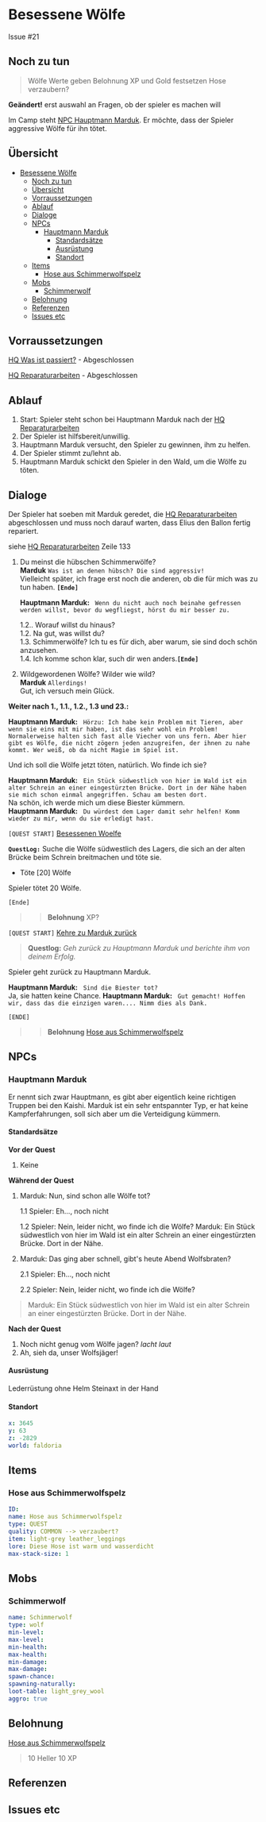 # Besessene Wölfe

Issue #21

## Noch zu tun

> Wölfe Werte geben
> Belohnung XP und Gold festsetzen
> Hose verzaubern?

**Geändert!**  erst auswahl an Fragen, ob der spieler es machen will 

Im Camp steht [NPC Hauptmann Marduk](#hauptmann-marduk). Er möchte, dass der Spieler aggressive Wölfe für ihn tötet. 

## Übersicht

- [Besessene Wölfe](#besessene-w%C3%B6lfe)
  - [Noch zu tun](#noch-zu-tun)
  - [Übersicht](#%C3%BCbersicht)
  - [Vorraussetzungen](#vorraussetzungen)
  - [Ablauf](#ablauf)
  - [Dialoge](#dialoge)
  - [NPCs](#npcs)
    - [Hauptmann Marduk](#hauptmann-marduk)
      - [Standardsätze](#standards%C3%A4tze)
      - [Ausrüstung](#ausr%C3%BCstung)
      - [Standort](#standort)
  - [Items](#items)
    - [Hose aus Schimmerwolfspelz](#hose-aus-schimmerwolfspelz)
  - [Mobs](#mobs)
    - [Schimmerwolf](#schimmerwolf)
  - [Belohnung](#belohnung)
  - [Referenzen](#referenzen)
  - [Issues etc](#issues-etc)



## Vorraussetzungen

[HQ Was ist passiert?](../1-was-ist-passiert/README.md) - Abgeschlossen

[HQ Reparaturarbeiten](../2-reparaturarbeiten/README.md) - Abgeschlossen


## Ablauf

1. Start: Spieler steht schon bei Hauptmann Marduk nach der [HQ Reparaturarbeiten](../2-reparaturarbeiten/README.md)
2. Der Spieler ist hilfsbereit/unwillig.
3. Hauptmann Marduk versucht, den Spieler zu gewinnen, ihm zu helfen.
4. Der Spieler stimmt zu/lehnt ab. 
5. Hauptmann Marduk schickt den Spieler in den Wald, um die Wölfe zu töten. 


## Dialoge


Der Spieler hat soeben mit Marduk geredet, die [HQ Reparaturarbeiten](../2-reparaturarbeiten/README.md) abgeschlossen und muss noch darauf warten, dass Elius den Ballon fertig repariert. 

siehe [HQ Reparaturarbeiten](../2-reparaturarbeiten/README.md)   Zeile 133



1. Du meinst die hübschen Schimmerwölfe?    
   **Marduk** `Was ist an denen hübsch? Die sind aggressiv!`  
   Vielleicht später, ich frage erst noch die anderen, ob die für mich was zu tun haben.   **`[Ende]`**

   **Hauptmann Marduk:** ` Wenn du nicht auch noch beinahe gefressen werden willst, bevor du wegfliegst, hörst du mir besser zu.`

    1.2.. Worauf willst du hinaus?  
    1.2. Na gut, was willst du?  
    1.3. Schimmerwölfe? Ich tu es für dich, aber warum, sie sind doch schön anzusehen.   
    1.4. Ich komme schon klar, such dir wen anders.**`[Ende]`**


2. Wildgewordenen Wölfe? Wilder wie wild?   
**Marduk** `Allerdings!`   
Gut, ich versuch mein Glück. 


**Weiter nach 1., 1.1., 1.2., 1.3 und 23.:**


**Hauptmann Marduk:** ` Hörzu: Ich habe kein Problem mit Tieren, aber wenn sie eins mit mir haben, ist das sehr wohl ein Problem! Normalerweise halten sich fast alle Viecher von uns fern. Aber hier gibt es Wölfe, die nicht zögern jeden anzugreifen, der ihnen zu nahe kommt. Wer weiß, ob da nicht Magie im Spiel ist.`  

Und ich soll die Wölfe jetzt töten, natürlich. Wo finde ich sie?   

**Hauptmann Marduk:** ` Ein Stück südwestlich von hier im Wald ist ein alter Schrein an einer eingestürzten Brücke. Dort in der Nähe haben sie mich schon einmal angegriffen. Schau am besten dort.`    
Na schön, ich werde mich um diese Biester kümmern.   
**Hauptmann Marduk:** ` Du würdest dem Lager damit sehr helfen! Komm wieder zu mir, wenn du sie erledigt hast.`


`[QUEST START]` [Besessenen Woelfe](#besessene-woelfe)

**`QuestLog:`** Suche die Wölfe südwestlich des Lagers, die sich an der alten Brücke beim Schrein breitmachen und töte sie.
- Töte [20] Wölfe

Spieler tötet 20 Wölfe.

`[Ende]`

>> **Belohnung**   XP?

`[QUEST START]` [Kehre zu Marduk zurück](#kehre-zu-marduk-zurueck)


> **Questlog:** *Geh zurück zu Hauptmann Marduk und berichte ihm von deinem Erfolg.*


Spieler geht zurück zu Hauptmann Marduk.



**Hauptmann Marduk:** ` Sind die Biester tot?`  
Ja, sie hatten keine Chance.
**Hauptmann Marduk:** ` Gut gemacht! Hoffen wir, dass das die einzigen waren.... Nimm dies als Dank.` 


`[ENDE]`

>> **Belohnung** [Hose aus Schimmerwolfspelz](#hose-aus-schimmerwolfspelz)

## NPCs

### Hauptmann Marduk

Er nennt sich zwar Hauptmann, es gibt aber eigentlich keine richtigen Truppen bei den Kaishi. Marduk ist ein sehr entspannter Typ, er hat keine Kampferfahrungen, soll sich aber um die Verteidigung kümmern.

#### Standardsätze

**Vor der Quest**  
1.  Keine

**Während der Quest**  
1. Marduk: Nun, sind schon alle Wölfe tot?
 
   1.1 Spieler: Eh..., noch nicht

   1.2 Spieler: Nein, leider nicht, wo finde ich die Wölfe?
       Marduk: Ein Stück südwestlich von hier im Wald ist ein alter Schrein an einer eingestürzten Brücke. Dort in der Nähe. 
       
2. Marduk: Das ging aber schnell, gibt's heute Abend Wolfsbraten?
   
   2.1 Spieler: Eh..., noch nicht

   2.2 Spieler: Nein, leider nicht, wo finde ich die Wölfe?

> Marduk: Ein Stück südwestlich von hier im Wald ist ein alter Schrein an einer eingestürzten Brücke. Dort in der Nähe.

**Nach der Quest**  
1. Noch nicht genug vom Wölfe jagen? *lacht laut*
2. Ah, sieh da, unser Wolfsjäger! 

#### Ausrüstung

Lederrüstung ohne Helm
Steinaxt in der Hand

#### Standort

```yml
x: 3645
y: 63
z: -2829
world: faldoria
```

## Items
### Hose aus Schimmerwolfspelz

```yml
ID: 
name: Hose aus Schimmerwolfspelz
type: QUEST
quality: COMMON --> verzaubert?
item: light-grey leather_leggings
lore: Diese Hose ist warm und wasserdicht
max-stack-size: 1
```

## Mobs

### Schimmerwolf

```yml
name: Schimmerwolf
type: wolf
min-level: 
max-level: 
min-health: 
max-health: 
min-damage: 
max-damage: 
spawn-chance: 
spawning-naturally: 
loot-table: light_grey_wool
aggro: true
```


## Belohnung

[Hose aus Schimmerwolfspelz](#hose-aus-schimmerwolfspelz)


> 10 Heller
> 10 XP




## Referenzen

## Issues  etc







